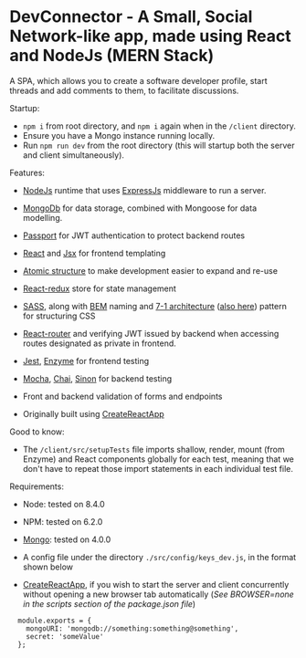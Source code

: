 # DevConnector - A Small, Social Network-like app, made using React and NodeJs (MERN Stack)

A SPA, which allows you to create a software developer profile, start threads and add comments to them, to facilitate discussions.

Startup: 

- `npm i` from root directory, and `npm i` again when in the `/client` directory.
- Ensure you have a Mongo instance running locally.
- Run `npm run dev` from the root directory (this will startup both the server and client simultaneously).

Features:

- [NodeJs](https://nodejs.org/en/download/) runtime that uses [ExpressJs](https://www.npmjs.com/package/express) middleware to run a server.
- [MongoDb](https://www.npmjs.com/package/mongodb) for data storage, combined with Mongoose for data modelling.
- [Passport](https://www.npmjs.com/package/passport) for JWT authentication to protect backend routes

- [React](https://reactjs.org/) and [Jsx](https://reactjs.org/docs/introducing-jsx.html) for frontend templating
- [Atomic structure](https://www.youtube.com/watch?v=q5CB1za0NfA) to make development easier to expand and re-use
- [React-redux](https://redux.js.org/basics/usage-with-react) store for state management
- [SASS](https://sass-lang.com/documentation), along with [BEM](http://getbem.com/naming/) naming and [7-1 architecture](https://sass-guidelin.es/#the-7-1-pattern) ([also here](https://gist.github.com/rveitch/84cea9650092119527bc)) pattern for structuring CSS
- [React-router](https://reacttraining.com/react-router/web/guides/quick-start/example-basic-routing) and verifying JWT issued by backend when accessing routes designated as private in frontend.
- [Jest](https://jestjs.io/docs/en/tutorial-react), [Enzyme](https://airbnb.io/enzyme/docs/guides/jest.html) for frontend testing
- [Mocha](https://mochajs.org/#getting-started), [Chai](https://www.chaijs.com/api/), [Sinon](https://sinonjs.org/releases/v7.4.1/) for backend testing
- Front and backend validation of forms and endpoints
- Originally built using [CreateReactApp](https://github.com/facebook/create-react-app)

Good to know:

- The `/client/src/setupTests` file imports shallow, render, mount (from Enzyme) and React components globally for each test, meaning that we don't have to repeat those import statements in each individual test file.

Requirements:

- Node: tested on 8.4.0 

- NPM: tested on 6.2.0

- [Mongo](https://www.mongodb.com/download-center/community): tested on 4.0.0

- A config file under the directory `./src/config/keys_dev.js`, in the format shown below

- [CreateReactApp](https://www.npmjs.com/package/create-react-app), if you wish to start the server and client concurrently without opening a new browser tab automatically (*See BROWSER=none in the scripts section of the package.json file*)

```
  module.exports = {
    mongoURI: 'mongodb://something:something@something',
    secret: 'someValue'
  };
```